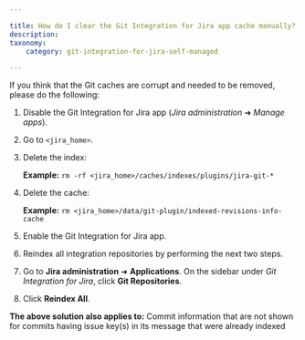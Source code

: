 ```yaml
---

title: How do I clear the Git Integration for Jira app cache manually?
description:
taxonomy:
    category: git-integration-for-jira-self-managed

---
```

If you think that the Git caches are corrupt and needed to be removed, please do the following:

1.  Disable the Git Integration for Jira app (_Jira administration_ ➜ _Manage apps_).

2.  Go to `<jira_home>`.

3.  Delete the index:

    **Example:** `rm -rf <jira_home>/caches/indexes/plugins/jira-git-*`

4.  Delete the cache:

    **Example:** `rm <jira_home>/data/git-plugin/indexed-revisions-info-cache`

5.  Enable the Git Integration for Jira app.

6.  Reindex all integration repositories by performing the next two steps.

7.  Go to **Jira administration** ➜ **Applications**. On the sidebar under _Git Integration for Jira_, click **Git Repositories**.

8.  Click **Reindex All**.


**The above solution also applies to:**
Commit information that are not shown for commits having issue key(s) in its message that were already indexed 
